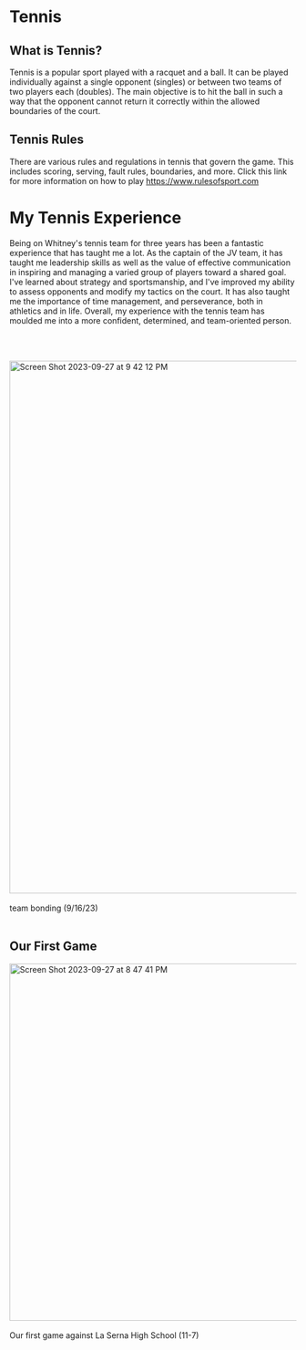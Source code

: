# Tennis
<html> 

<div class="content">
    <h2>What is Tennis?</h2>
    <p>Tennis is a popular sport played with a racquet and a ball. It can be played individually against a single opponent (singles) or between two teams of two players each (doubles). The main objective is to hit the ball in such a way that the opponent cannot return it correctly within the allowed boundaries of the court.</p>
  </div>

  <div class="content">
    <h2>Tennis Rules</h2>
    <p>There are various rules and regulations in tennis that govern the game. This includes scoring, serving, fault rules, boundaries, and more. Click this link for more information on how to play <a href="https://www.rulesofsport.com/sports/tennis.html">https://www.rulesofsport.com</a>  </p>
  </div>


<h1> My Tennis Experience </h1>
Being on Whitney's tennis team for three years has been a fantastic experience that has taught me a lot. As the captain of the JV team, it has taught me leadership skills as well as the value of effective communication in inspiring and managing a varied group of players toward a shared goal. I've learned about strategy and sportsmanship, and I've improved my ability to assess opponents and modify my tactics on the court. It has also taught me the importance of time management, and perseverance, both in athletics and in life. Overall, my experience with the tennis team has moulded me into a more confident, determined, and team-oriented person. 

<br> </br> 
<body>
    <img width="935" alt="Screen Shot 2023-09-27 at 9 42 12 PM" src="https://github.com/aishreyai/Tennis-/assets/145709072/6cc1b85a-8af5-403d-adc3-cceb5a869484"> 
</body>
<br></br> 
<body> team bonding (9/16/23)</body>


</body>
<br></br> 
<h2> Our First Game </h2>
<img width="627" alt="Screen Shot 2023-09-27 at 8 47 41 PM" src="https://github.com/aishreyai/Tennis-/assets/145709072/da52b4ec-2a45-45b9-aa97-60547f404190">
<br></br> 
Our first game against La Serna High School (11-7) 


